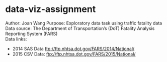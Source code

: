 # data-viz-assignment
Author: Joan Wang
Purpose: Exploratory data task using traffic fatality data  
Data source: The Department of Transportation’s (DoT) Fatality Analysis Reporting System (FARS)  
Data links:
- 2014 SAS Data ftp://ftp.nhtsa.dot.gov/FARS/2014/National/ 
- 2015 CSV Data: ftp://ftp.nhtsa.dot.gov/FARS/2015/National/ 
